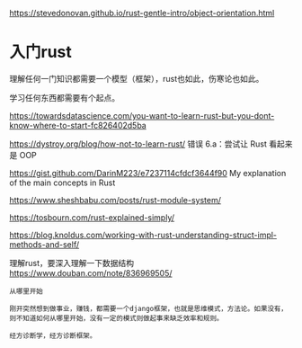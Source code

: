 https://stevedonovan.github.io/rust-gentle-intro/object-orientation.html

# 入门rust

理解任何一门知识都需要一个模型（框架），rust也如此，伤寒论也如此。

学习任何东西都需要有个起点。

https://towardsdatascience.com/you-want-to-learn-rust-but-you-dont-know-where-to-start-fc826402d5ba

https://dystroy.org/blog/how-not-to-learn-rust/   错误 6.a：尝试让 Rust 看起来是 OOP

https://gist.github.com/DarinM223/e7237114cfdcf3644f90  My explanation of the main concepts in Rust

https://www.sheshbabu.com/posts/rust-module-system/

https://tosbourn.com/rust-explained-simply/

https://blog.knoldus.com/working-with-rust-understanding-struct-impl-methods-and-self/

理解rust，要深入理解一下数据结构 https://www.douban.com/note/836969505/

```
从哪里开始

刚开突然想到做事业，赚钱，都需要一个django框架，也就是思维模式，方法论。如果没有，则不知道如何从哪里开始，没有一定的模式则做起事来缺乏效率和规则。

经方诊断学，经方诊断框架。
```

